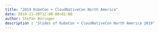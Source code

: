 ```yaml
---
title: "2019 KubeCon + CloudNativeCon North America"
date: 2019-11-20T12:00:00+01:00
author: Stefan Büringer
description : "Slides of KubeCon + CloudNativeCon North America 2019"
---
```

